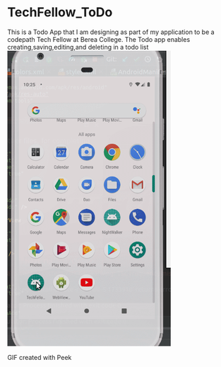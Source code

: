 # TechFellow_ToDo
This is a Todo App that I am designing as part of my application to be a codepath Tech Fellow at Berea College.
The Todo app enables creating,saving,editing,and deleting in a todo list
<img src='https://github.com/ConceptaNjolima/TechFellow_ToDo/blob/master/app/TechFellow-Todo.gif' title='MyTodoApp Video Walkthrough' width='' alt='Video Walkthrough' />

GIF created with Peek
